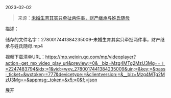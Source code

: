 2023-02-02

> 来源：[未婚生育其实只牵扯两件事，财产继承与姓氏随母](http://mp.weixin.qq.com/s?__biz=Mzg4MTg2MzU3Mg==&mid=2247483794&idx=1&sn=219292e58df08f56b0eff7fbb76d84b1&chksm=cf5e3f69f829b67f92dd6d4b45d30f88fb4ac55a221b1f983a8e025ce9c141c6c438c93a876c&scene=27#wechat_redirect)
> 

描述：

储存的文件名字：2780017441384235009-未婚生育其实只牵扯两件事，财产继承与姓氏随母.mp4

视频下载清单URL：https://mp.weixin.qq.com/mp/videoplayer?action=get_mp_video_play_url&preview;=0&__biz=Mzg4MTg2MzU3Mg==∣=2247483794&idx;=1&vid;=wxv_2780017441384235009&uin;=&key;=&pass;_ticket=&wxtoken;=777&devicetype;=&clientversion;=&__biz=Mzg4MTg2MzU3Mg==&appmsg;_token=&x5;=0&f;=json

展开

